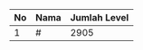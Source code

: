 | No | Nama            | Jumlah Level |
|----|-----------------|--------------|
| 1  | #    |    2905        |
